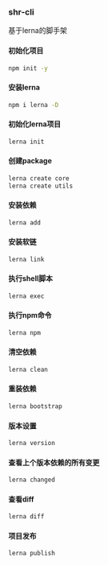### shr-cli
基于lerna的脚手架

#### 初始化项目

```bash
npm init -y
```

#### 安装lerna

```bash
npm i lerna -D
```

#### 初始化lerna项目

```bash
lerna init
```

#### 创建package

```bash
lerna create core
lerna create utils
```

#### 安装依赖

```bash
lerna add
```

#### 安装软链

```bash
lerna link
```

#### 执行shell脚本

```bash
lerna exec
```

#### 执行npm命令

```bash
lerna npm
```

#### 清空依赖

```bash
lerna clean
```

#### 重装依赖

```bash
lerna bootstrap
```

#### 版本设置

```bash
lerna version
```

#### 查看上个版本依赖的所有变更

```bash
lerna changed
```

#### 查看diff

```bash
lerna diff
```

#### 项目发布

```bash
lerna publish
```
